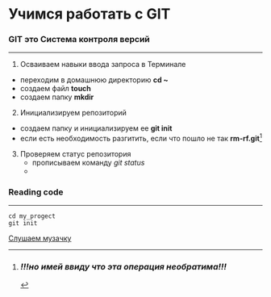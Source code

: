 #   Учимся работать с  GIT 

### GIT это Система контроля версий
----

1. Осваиваем навыки ввода запроса в Терминале
 -  переходим в домашнюю директорию **cd ~**
 -  создаем файл     **touch**
 -  создаем папку    **mkdir**
2. Инициализируем репозиторий
  - создаем папку и инициализируем ее **git init**
  - если есть необходимость разгитить, если что пошло не так **rm-rf.git**[^1]
    [^1]:### *!!!но имей ввиду что эта операция необратима!!!*


3. Проверяем статус репозитория
   - прописываем команду *git status*
   - 

### Reading code
----

``` mkdir my_project
cd my_progect
git init
```




[Слушаем музачку](https://www.radiorecord.ru "RadioRecord")
